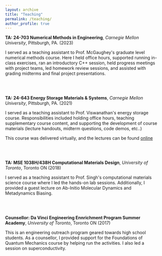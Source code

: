 ```yaml
---
layout: archive
title: "Teaching"
permalink: /teaching/
author_profile: true
---
```


**TA: 24-703 Numerical Methods in Engineering**, *Carnegie Mellon University*, Pittsburgh, PA. (2023) 

I served as a teaching assistant to Prof. McGaughey's graduate level numerical methods course. Here I held office hours, supported running in-class exercises, ran an introductory C++ session, held progress meetings with project teams, led homework review sessions, and assisted with grading midterms and final project presentations.

<br />
<br />

**TA: 24-643 Energy Storage Materials & Systems**, *Carnegie Mellon University*, Pittsburgh, PA. (2021) 

I served as a teaching assistant to Prof. Viswanathan's energy storage course. Responsibilities included holding office hours, teaching supplementary course content, and supporting the development of course materials (lecture handouts, midterm questions, code demos, etc..)

This course was delivered virtually, and the lectures can be found [online](https://www.andrew.cmu.edu/user/venkatv/24643/index.html)

<br />
<br />

**TA: MSE 1038H/438H Computational Materials Design**, *University of Toronto*, Toronto ON (2018)

I served as a teaching assistant to Prof. Singh's computational materials science course where I led the hands-on lab sessions. Additionally, I provided a guest lecture on Ab-Initio Molecular Dynamics and Metadynamics Biasing. 

<br />
<br />

**Counsellor: Da Vinci Engineering Ennrichment Program Summer Academy**, *University of Toronto*, Toronto ON (2017)

This is an engineering outreach program geared towards high school students. As a counsellor, I provided support for the Foundations of Quantum Mechanics course by helping run the activities. I also led a session on superconductivity.